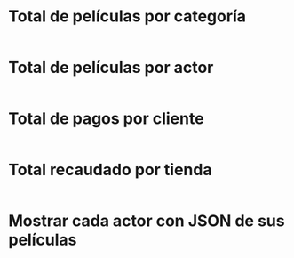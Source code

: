 # Total de películas por categoría

```

```

# Total de películas por actor

```
```

# Total de pagos por cliente

```
```

# Total recaudado por tienda

```
```

# Mostrar cada actor con JSON de sus películas
```
```
